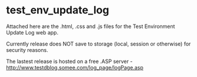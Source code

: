 # test_env_update_log

Attached here are the .html, .css and .js files for the Test Environment Update Log web app.

Currently release does NOT save to storage (local, session or otherwise) for security reasons.

The lastest release is hosted on a free .ASP server - http://www.testdblog.somee.com/log_page/logPage.asp
